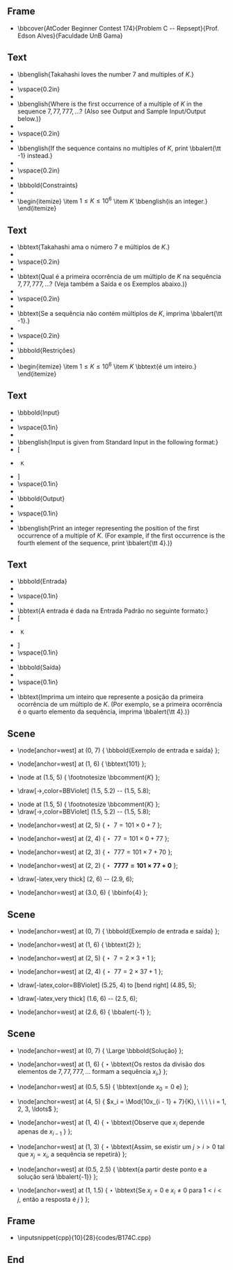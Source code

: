 ## Frame
+ \bbcover{AtCoder Beginner Contest 174}{Problem C -- Repsept}{Prof. Edson Alves}{Faculdade UnB Gama}

## Text
+ \bbenglish{Takahashi loves the number $7$ and multiples of $K$.}
+
+ \vspace{0.2in}
+ 
+ \bbenglish{Where is the first occurrence of a multiple of $K$ in the sequence $7, 77, 777, \ldots$? (Also see Output and Sample Input/Output below.)}
+
+ \vspace{0.2in}
+ 
+ \bbenglish{If the sequence contains no multiples of $K$, print \bbalert{\tt -1} instead.}
+
+ \vspace{0.2in}
+
+ \bbbold{Constraints}
+
+ \begin{itemize} \item $1\leq K\leq 10^6$ \item $K$ \bbenglish{is an integer.} \end{itemize}

## Text
+ \bbtext{Takahashi ama o número $7$ e múltiplos de $K$.}
+
+ \vspace{0.2in}
+ 
+ \bbtext{Qual é a primeira ocorrência de um múltiplo de $K$ na sequência $7, 77, 777, \ldots$? (Veja também a Saída e os Exemplos abaixo.)}
+
+ \vspace{0.2in}
+ 
+ \bbtext{Se a sequência não contém múltiplos de $K$, imprima \bbalert{\tt -1}.}
+
+ \vspace{0.2in}
+
+ \bbbold{Restrições}
+
+ \begin{itemize} \item $1\leq K\leq 10^6$ \item $K$ \bbtext{é um inteiro.} \end{itemize}

## Text
+ \bbbold{Input}
+
+ \vspace{0.1in}
+
+ \bbenglish{Input is given from Standard Input in the following format:}
+ \[
+      K
+ \]
+ \vspace{0.1in}
+
+ \bbbold{Output}
+
+ \vspace{0.1in}
+
+ \bbenglish{Print an integer representing the position of the first occurrence of a multiple of $K$. (For example, if the first occurrence is the fourth element of the sequence, print \bbalert{\tt 4}.)}

## Text
+ \bbbold{Entrada}
+
+ \vspace{0.1in}
+
+ \bbtext{A entrada é dada na Entrada Padrão no seguinte formato:}
+ \[
+      K
+ \]
+ \vspace{0.1in}
+
+ \bbbold{Saída}
+
+ \vspace{0.1in}
+
+ \bbtext{Imprima um inteiro que represente a posição da primeira ocorrência de um múltiplo de $K$. (Por exemplo, se a primeira ocorrência é o quarto elemento da sequência, imprima \bbalert{\tt 4}.)}

## Scene
+ \node[anchor=west] at (0, 7) { \bbbold{Exemplo de entrada e saída} };

+ \node[anchor=west] at (1, 6) { \bbtext{101} };

+ \node at (1.5, 5) { \footnotesize \bbcomment{$K$} };
+ \draw[->,color=BBViolet] (1.5, 5.2) -- (1.5, 5.8);

- \node at (1.5, 5) { \footnotesize \bbcomment{$K$} };
- \draw[->,color=BBViolet] (1.5, 5.2) -- (1.5, 5.8);
+ \node[anchor=west] at (2, 5) { $\star\ \ 7 = 101\times 0 + 7$ };

+ \node[anchor=west] at (2, 4) { $\star\ \ 77 = 101\times 0 + 77$ };

+ \node[anchor=west] at (2, 3) { $\star\ \ 777 = 101\times 7 + 70$ };

+ \node[anchor=west] at (2, 2) { $\star\ \ \mathbf{7777 = 101\times 77 + 0}$ };

+ \draw[-latex,very thick] (2, 6) -- (2.9, 6);
+ \node[anchor=west] at (3.0, 6) { \bbinfo{4} };

## Scene
+ \node[anchor=west] at (0, 7) { \bbbold{Exemplo de entrada e saída} };

+ \node[anchor=west] at (1, 6) { \bbtext{2} };

+ \node[anchor=west] at (2, 5) { $\star\ \ 7 = 2\times 3 + 1$ };

+ \node[anchor=west] at (2, 4) { $\star\ \ 77 = 2\times 37 + 1$ };

+ \draw[-latex,color=BBViolet] (5.25, 4) to [bend right] (4.85, 5);

+ \draw[-latex,very thick] (1.6, 6) -- (2.5, 6);
+ \node[anchor=west] at (2.6, 6) { \bbalert{-1} };

## Scene
+ \node[anchor=west] at (0, 7) { \Large \bbbold{Solução} };

+ \node[anchor=west] at (1, 6) { $\star$ \bbtext{Os restos da divisão dos elementos de $7, 77, 777, \ldots$ formam a sequência $x_i$,} };
+ \node[anchor=west] at (0.5, 5.5) { \bbtext{onde $x_0 = 0$ e} };
+ \node[anchor=west] at (4, 5) { $x_i = \Mod{10x_{i - 1} + 7}{K}, \ \ \ \ i = 1, 2, 3, \ldots$ };

+ \node[anchor=west] at (1, 4) { $\star$ \bbtext{Observe que $x_i$ depende apenas de $x_{i - 1}$ } };

+ \node[anchor=west] at (1, 3) { $\star$ \bbtext{Assim, se existir um $j > i > 0$ tal que $x_j = x_i$, a sequência se repetirá} };
+ \node[anchor=west] at (0.5, 2.5) { \bbtext{a partir deste ponto e a solução será \bbalert{-1}} };

+ \node[anchor=west] at (1, 1.5) { $\star$ \bbtext{Se $x_j = 0$ e $x_i \neq 0$ para $1 < i < j$, então a resposta é $j$ } };

## Frame
+ \inputsnippet{cpp}{10}{28}{codes/B174C.cpp}

## End

